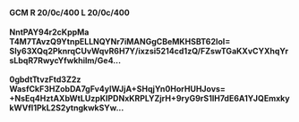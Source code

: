 #### GCM R 20/0c/400 L 20/0c/400
**NntPAY94r2cKppMa**<br/>**T4M7TAvzQ9YtnpELLNQYNr7iMANGgCBeMKHSBT62IoI=**<br/>**Sly63XQq2PknrqCUvWqvR6H7Y/ixzsi5214cd1zQ/FZswTGaKXvCYXhqYrsLbqR7RwycYfwkhilm/Ge4...**<br/><br/>
**0gbdtTtvzFtd3Z2z**<br/>**WasfCkF3HZobDA7gFv4yIWJjA+SHqjYn0HorHUHJovs=**<br/>**+NsEq4HztAXbWtLUzpKIPDNxKRPLYZjrH+9ryG9rS1lH7dE6A1YJQEmxkykWVfI1PkL2S2ytngkwkSYw...**